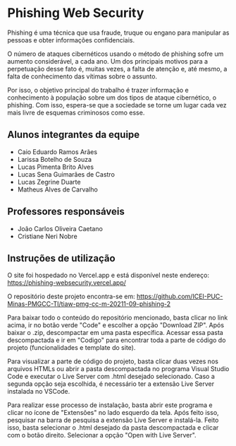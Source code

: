 # Phishing Web Security

Phishing é uma técnica que usa fraude, truque ou engano para manipular as pessoas e obter informações confidenciais.

O número de ataques cibernéticos usando o método de phishing sofre um aumento considerável, a cada ano. Um dos principais motivos para a perpetuação desse fato é, muitas vezes, a falta de atenção e, até mesmo, a falta de conhecimento das vítimas sobre o assunto.

Por isso, o objetivo principal do trabalho é trazer informação e conhecimento à população sobre um dos tipos de ataque cibernético, o phishing. Com isso, espera-se que a sociedade se torne um lugar cada vez mais livre de esquemas criminosos como esse.

## Alunos integrantes da equipe

* Caio Eduardo Ramos Arães
* Larissa Botelho de Souza
* Lucas Pimenta Brito Alves
* Lucas Sena Guimarães de Castro
* Lucas Zegrine Duarte
* Matheus Alves de Carvalho

## Professores responsáveis

* João Carlos Oliveira Caetano
* Cristiane Neri Nobre

## Instruções de utilização

O site foi hospedado no Vercel.app e está disponível neste endereço: https://phishing-websecurity.vercel.app/

O repositório deste projeto encontra-se em: https://github.com/ICEI-PUC-Minas-PMGCC-TI/tiaw-pmg-cc-m-20211-09-phishing-2

Para baixar todo o conteúdo do repositório mencionado, basta clicar no link acima, ir no botão verde "Code" e escolher a
opção "Download ZIP". Após baixar o .zip, descompactar em uma pasta específica. Acessar essa pasta descompactada e ir em
"Codigo" para encontrar toda a parte de código do projeto (funcionalidades e template do site).

Para visualizar a parte de código do projeto, basta clicar duas vezes nos arquivos HTMLs ou abrir a pasta descompactada no
programa Visual Studio Code e executar o Live Server com .html desejado selecionado. Caso a segunda opção seja escolhida, é
necessário ter a extensão Live Server instalada no VSCode. 

Para realizar esse processo de instalação, basta abrir este programa e clicar no ícone de "Extensões" no lado esquerdo da 
tela. Após feito isso, pesquisar na barra de pesquisa a extensão Live Server e instalá-la. Feito isso, basta selecionar o 
.html desejado da pasta descompactada e clicar com o botão direito. Selecionar a opção "Open with Live Server".
